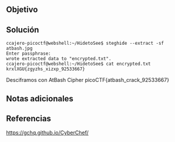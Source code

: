 ## Objetivo

## Solución
	ccajero-picoctf@webshell:~/HidetoSee$ steghide --extract -sf atbash.jpg 
	Enter passphrase: 
	wrote extracted data to "encrypted.txt".
	ccajero-picoctf@webshell:~/HidetoSee$ cat encrypted.txt 
	krxlXGU{zgyzhs_xizxp_92533667}

Desciframos con AtBash Cipher
picoCTF{atbash_crack_92533667}
## Notas adicionales

## Referencias
https://gchq.github.io/CyberChef/